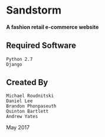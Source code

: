 # Sandstorm
#### A fashion retail e-commerce website
## Required Software
    Python 2.7
    Django
    
## Created By
    Michael Roudnitski
    Daniel Lee
    Brandon Phonpaseuth
    Quinton Bartlett
    Andrew Yates

May 2017
